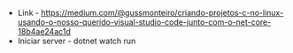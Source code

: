 - Link - https://medium.com/@gussmonteiro/criando-projetos-c-no-linux-usando-o-nosso-querido-visual-studio-code-junto-com-o-net-core-18b4ae24ac1d
- Iniciar server - dotnet watch run
